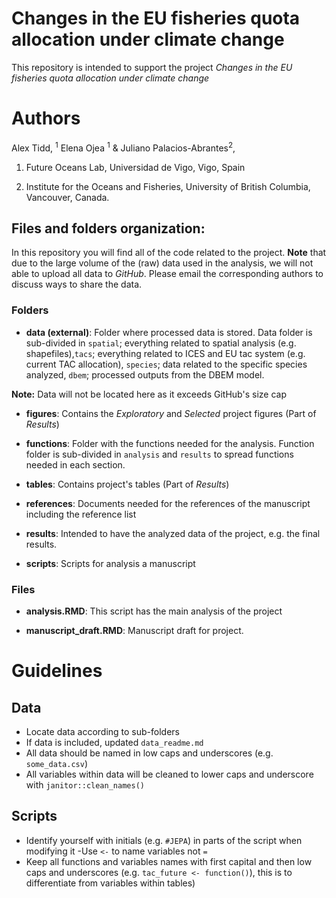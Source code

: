 
# Changes in the EU fisheries quota allocation under climate change

This repository is intended to support the project *Changes in the EU fisheries quota allocation under climate change*

# Authors 

Alex Tidd, <sup>1</sup> Elena Ojea <sup>1</sup> & Juliano Palacios-Abrantes<sup>2</sup>, 

1. Future Oceans Lab, Universidad de Vigo, Vigo, Spain

2. Institute for the Oceans and Fisheries, University of British Columbia, Vancouver, Canada.

## Files and folders organization:

In this repository you will find all of the code related to the project. **Note** that due to the large volume of the (raw) data used in the analysis, we will not able to upload all data to *GitHub*. Please email the corresponding authors to discuss ways to share the data.

### Folders

- **data (external)**: Folder where processed data is stored. Data folder is sub-divided in `spatial`; everything related to spatial analysis (e.g. shapefiles),`tacs`; everything related to ICES and EU tac system (e.g. current TAC allocation), `species`; data related to the specific species analyzed, `dbem`; processed outputs from the DBEM model.

**Note:**  Data will not be located here as it exceeds GitHub's size cap


- **figures**: Contains the *Exploratory* and *Selected* project figures (Part of *Results*)

- **functions**: Folder with the functions needed for the analysis. Function folder is sub-divided in `analysis` and `results` to spread functions needed in each section. 

- **tables**: Contains project's tables (Part of *Results*)

- **references**: Documents needed for the references of the manuscript including the reference list

- **results**: Intended to have the analyzed data of the project, e.g. the final results.

- **scripts**: Scripts for analysis a manuscript

### Files

- **analysis.RMD**: This script has the main analysis of the project

- **manuscript_draft.RMD**: Manuscript draft for project.

# Guidelines

## Data
- Locate data according to sub-folders
- If data is included, updated `data_readme.md`
- All data should be named in low caps and underscores (e.g. `some_data.csv`)
- All variables within data will be cleaned to lower caps and underscore with `janitor::clean_names()`

## Scripts

- Identify yourself with initials (e.g. `#JEPA`) in parts of the script when modifying it
-Use `<-` to name variables not `=`
- Keep all functions and variables names with first capital and then low caps and underscores (e.g. `tac_future <- function()`), this is to differentiate from variables within tables)
